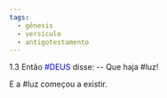 ```yaml
---
tags:
  - gênesis
  - versículo
  - antigotestamento
---
```

1.3 Então <font color="Blue"> #DEUS </font> disse:
-- Que haja #luz!

E a #luz começou a existir.
